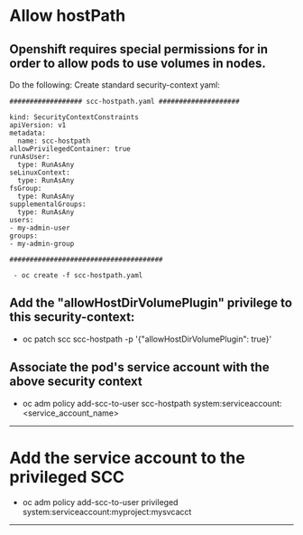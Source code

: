 # Allow hostPath

## Openshift requires special permissions for in order to allow pods to use volumes in nodes.

Do the following:
Create standard security-context yaml:
    
    ################## scc-hostpath.yaml ####################
    
    kind: SecurityContextConstraints
    apiVersion: v1
    metadata:
      name: scc-hostpath
    allowPrivilegedContainer: true
    runAsUser:
      type: RunAsAny
    seLinuxContext:
      type: RunAsAny
    fsGroup:
      type: RunAsAny
    supplementalGroups:
      type: RunAsAny
    users:
    - my-admin-user
    groups:
    - my-admin-group
    
    ######################################
    
     - oc create -f scc-hostpath.yaml

 ## Add the "allowHostDirVolumePlugin" privilege to this security-context:

   - oc patch scc scc-hostpath -p '{"allowHostDirVolumePlugin": true}'

## Associate the pod's service account with the above security context

   - oc adm policy add-scc-to-user scc-hostpath system:serviceaccount:<service_account_name>
     
     
  ------------------------------------------------------------------------------------------------------------------
# Add the service account to the privileged SCC ####
   - oc adm policy add-scc-to-user privileged system:serviceaccount:myproject:mysvcacct
  
  ------------------------------------------------------------------------------------------------------------------
